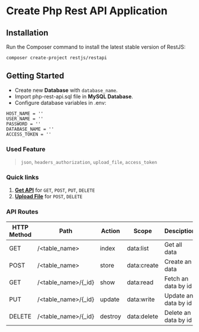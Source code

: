 # Create Php Rest API Application 

## Installation
Run the Composer command to install the latest stable version of RestJS:

```
composer create-project restjs/restapi
```

## Getting Started
- Create new **Database** with `database_name`.
- Import php-rest-api.sql file in **MySQL Database**.
- Configure database variables in .env:

```
HOST_NAME = ''
USER_NAME = ''
PASSWORD = ''
DATABASE_NAME = ''
ACCESS_TOKEN = ''
```

### Used Feature
> `json`, `headers_authorization`, `upload_file`, `access_token`

### Quick links
1. [**Get API**](http://localhost/test/access_token=<Access_Token>) for `GET`, `POST`, `PUT`, `DELETE`
2. [**Upload File**](http://localhost/file/access_token=<Access_Token>) for `POST`, `DELETE`

### API Routes
| HTTP Method	| Path | Action | Scope | Desciption  |
| ----- | ----- | ----- | ---- |------------- |
| GET      | /<table_name> | index | data:list | Get all data
| POST     | /<table_name> | store | data:create | Create an data
| GET      | /<table_name>/{_id} | show | data:read |  Fetch an data by id
| PUT      | /<table_name>/{_id} | update | data:write | Update an data by id
| DELETE   | /<table_name>/{_id} | destroy | data:delete | Delete an data by id
